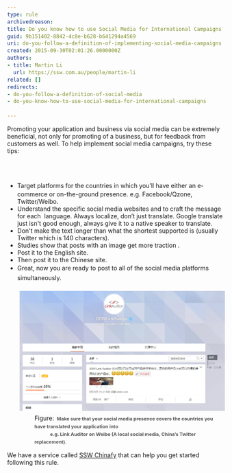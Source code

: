```yaml
---
type: rule
archivedreason: 
title: Do you know how to use Social Media for International Campaigns?
guid: 9b151402-8842-4c8e-b628-b641294a4569
uri: do-you-follow-a-definition-of-implementing-social-media-campaigns
created: 2015-09-30T02:01:26.0000000Z
authors:
- title: Martin Li
  url: https://ssw.com.au/people/martin-li
related: []
redirects:
- do-you-follow-a-definition-of-social-media
- do-you-know-how-to-use-social-media-for-international-campaigns

---
```



<p>​Promoting your application and business via social media can be extremely beneficial, not only for promoting of a business, but for feedback from customers as well. To help implement social media campaigns, try these tips:<br></p>
<br><excerpt class='endintro'></excerpt><br>
<ul class="p1"><li> 
      <span style="line-height:1.6;"> </span>Target platforms for the countries in which you’ll have either an e-commerce or on-the-ground presence. e.g. Facebook/Qzone, Twitter/Weibo.</li><li>Understand the specific social media websites and to craft the message for each  language. Always localize, don’t just translate. Google translate just isn't good enough, always give it to a native speaker to translate. </li><li>Don't make the text longer than what the shortest supported is (usually Twitter which is 140 characters).</li><li>Studies show that posts with an image get more traction .</li><li>Post it to the English site.</li><li>Then post it to the Chinese site.</li><li> 
      <span style="line-height:1.6;">Great, now you are ready to post to all of the social media platforms simultaneously. <br></span></li><dl class="image"><dt> <img alt="Facebook Like pages" src="Weibo.jpg" style="margin:5px;width:545px;" /> </dt><dd>Figure: <span style="color:#555555;line-height:16px;font-size:11px;font-weight:bold;"> Make sure that your social media presence covers the countries you have translated your application into </span></dd><dd> <span style="color:#555555;line-height:16px;font-size:11px;font-weight:bold;">              e.g. Link Auditor on Weibo (A local social media, China’s Twitter replacement)</span><span style="color:#555555;line-height:16px;font-size:11px;font-weight:bold;">. </span>  </dd></dl></ul><p class="ssw15-rteElement-YellowBorderBox">We have a service called <a href="https://www.ssw.com.au/ssw/Consulting/China-Localization.aspx" target="_blank">SSW Chinafy</a> that can help you get started following this rule.</p>


